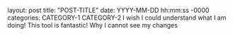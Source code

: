 layout: post
title: "POST-TITLE"
date: YYYY-MM-DD hh:mm:ss -0000
categories: CATEGORY-1 CATEGORY-2
I wish I could understand what I am doing! This tool is fantastic!
Why I cannot see my changes
